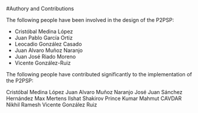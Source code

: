 #Authory and Contributions

The following people have been involved in the design of the P2PSP:

* Cristóbal Medina López
* Juan Pablo García Ortiz
* Leocadio González Casado
* Juan Alvaro Muñoz Naranjo
* Juan José Riado Moreno
* Vicente González-Ruiz

The following people have contributed significantly to the implementation of the P2PSP:

Cristóbal Medina López
Juan Alvaro Muñoz Naranjo
José Juan Sánchez Hernández
Max Mertens
Ilshat Shakirov
Prince Kumar
Mahmut CAVDAR
Nikhil Ramesh
Vicente González Ruiz

